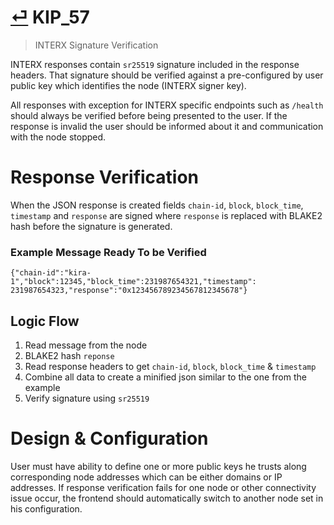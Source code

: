 # [⏎](README.md#Roadmap) KIP_57
> INTERX Signature Verification

INTERX responses contain `sr25519` signature included in the response headers. That signature should be verified against a pre-configured by user public key which identifies the node (INTERX signer key). 

All responses with exception for INTERX specific endpoints such as `/health` should always be verified before being presented to the user. If the response is invalid the user should be informed about it and communication with the node stopped. 

# Response Verification

When the JSON response is created fields `chain-id`, `block`, `block_time`, `timestamp` and `response` are signed where `response` is replaced with BLAKE2 hash before the signature is generated.

### Example Message Ready To be Verified

```
{"chain-id":"kira-1","block":12345,"block_time":231987654321,"timestamp":  231987654323,"response":"0x123456789234567812345678"}
```
## Logic Flow

1. Read message from the node
2. BLAKE2 hash `reponse`
3. Read response headers to get `chain-id`, `block`, `block_time` & `timestamp`
4. Combine all data to create a minified json similar to the one from the example
5. Verify signature using `sr25519`

# Design & Configuration

User must have ability to define one or more public keys he trusts along corresponding node addresses which can be either domains or IP addresses. If response verification fails for one node or other connectivity issue occur, the frontend should automatically switch to another node set in his configuration.

